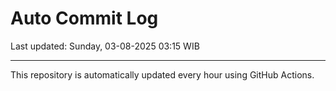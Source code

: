 # Auto Commit Log

Last updated: Sunday, 03-08-2025 03:15 WIB

---

This repository is automatically updated every hour using GitHub Actions.
